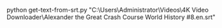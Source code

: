 python get-text-from-srt.py "C:\Users\Administrator\Videos\4K Video Downloader\Alexander the Great Crash Course World History #8.en.srt"